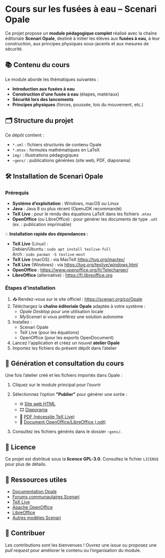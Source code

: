 # Cours sur les fusées à eau – Scenari Opale

Ce projet propose un **module pédagogique complet** réalisé avec la chaîne éditoriale **Scenari Opale**, destiné à initier les élèves aux **fusées à eau**, à leur construction, aux principes physiques sous-jacents et aux mesures de sécurité.

## 📚 Contenu du cours

Le module aborde les thématiques suivantes :

- **Introduction aux fusées à eau**
- **Construction d'une fusée à eau** (étapes, matériaux)
- **Sécurité lors des lancements**
- **Principes physiques** (forces, poussée, lois du mouvement, etc.)

## 🗂 Structure du projet

Ce dépôt contient :

- `*.xml` : fichiers structurés de contenu Opale
- `*.mtex` : formules mathématiques en LaTeX
- `img/` : illustrations pédagogiques
- `~gens/` : publications générées (site web, PDF, diaporama)

## 🛠 Installation de Scenari Opale

### Prérequis

- **Système d’exploitation** : Windows, macOS ou Linux
- **Java** : Java 8 ou plus récent (OpenJDK recommandé)
- **TeX Live** : pour le rendu des équations LaTeX dans les fichiers `.mtex`
- **OpenOffice** (ou LibreOffice) : pour générer les documents de type `.odt` (ex. : publication imprimable)

💡 **Installation rapide des dépendances :**  
- **TeX Live** (Linux) :  
  Debian/Ubuntu : `sudo apt install texlive-full`  
  Arch : `sudo pacman -S texlive-most`  
- **TeX Live** (macOS) : via MacTeX https://tug.org/mactex/  
- **TeX Live** (Windows) : via https://tug.org/texlive/windows.html  
- **OpenOffice** : https://www.openoffice.org/fr/Telecharger/  
- **LibreOffice** (alternative) : https://fr.libreoffice.org

### Étapes d'installation

1. 📥 Rendez-vous sur le site officiel : https://scenari.org/co/Opale
2. Téléchargez la **chaîne éditoriale Opale** adaptée à votre système :
   - *Opale Desktop* pour une utilisation locale
   - *MyScenari* si vous préférez une solution autonome
3. Installez :
   - Scenari Opale
   - TeX Live (pour les équations)
   - OpenOffice (pour les exports OpenDocument)
4. Lancez l'application et créez un nouvel **atelier Opale**
5. Importez les fichiers du présent dépôt dans l’atelier

## 🚀 Génération et consultation du cours

Une fois l’atelier créé et les fichiers importés dans Opale :

1. Cliquez sur le module principal pour l’ouvrir
2. Sélectionnez l’option **"Publier"** pour générer une sortie :
   - 🌐 [Site web HTML](https://github.com/steveprudhomme/cours_fusees_bouteilles/tree/main/~gens/fusees_bouteilles/module.publi/fr-FR/web)
   - 🎞 [Diaporama](https://github.com/steveprudhomme/cours_fusees_bouteilles/tree/main/~gens/fusees_bouteilles/module.publi/fr-FR/diaporama)
   - 📄 [PDF (nécessite TeX Live)](https://github.com/steveprudhomme/cours_fusees_bouteilles/blob/main/~gens/fusees_bouteilles/module.publi/fr-FR/pdf/module.pdf)
   - 📝 [Document OpenOffice/LibreOffice (.odt)](https://github.com/steveprudhomme/cours_fusees_bouteilles/blob/main/~gens/fusees_bouteilles/module.publi/fr-FR/od/module.odt)

3. Consultez les fichiers générés dans le dossier `~gens/`.

## 🧾 Licence

Ce projet est distribué sous la **licence GPL-3.0**. Consultez le fichier `LICENSE` pour plus de détails.

## 🔗 Ressources utiles

- [Documentation Opale](https://doc.scenari.software/Opale)
- [Forums communautaires Scenari](https://forums.scenari.org/c/modeles-documentaires/opale/7)
- [TeX Live](https://tug.org/texlive/)
- [Apache OpenOffice](https://www.openoffice.org/)
- [LibreOffice](https://www.libreoffice.org/)
- [Autres modèles Scenari](https://scenari.org/co/)

## 🤝 Contribuer

Les contributions sont les bienvenues ! Ouvrez une *issue* ou proposez une *pull request* pour améliorer le contenu ou l’organisation du module.
